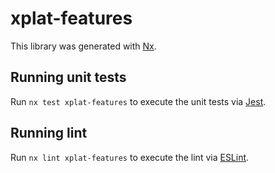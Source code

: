 # xplat-features

This library was generated with [Nx](https://nx.dev).

## Running unit tests

Run `nx test xplat-features` to execute the unit tests via [Jest](https://jestjs.io).

## Running lint

Run `nx lint xplat-features` to execute the lint via [ESLint](https://eslint.org/).
